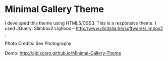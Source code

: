 # Minimal Gallery Theme
I developed this theme using HTML5/CSS3. This is a responsive theme. I used JQuery: Slimbox2 Lighbox – http://www.digitalia.be/software/slimbox2 .

Photo Credits: Sev Photography

Demo: http://ajbiscaro.github.io/Minimal-Gallery-Theme
